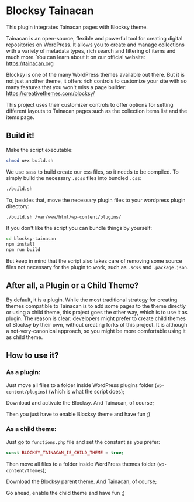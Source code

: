 # Blocksy Tainacan

This plugin integrates Tainacan pages with Blocksy theme.

Tainacan is an open-source, flexible and powerful tool for creating digital repositories on WordPress. It allows you to create and manage collections with a variety of metadata types, rich search and filtering of items and much more. You can learn about it on our official website: https://tainacan.org

Blocksy is one of the many WordPress themes available out there. But it is not just another theme, it offers rich controls to customize your site with so many features that you won't miss a page builder: https://creativethemes.com/blocksy/

This project uses their customizer controls to offer options for setting different layouts to Tainacan pages such as the collection items list and the items page.

## Build it!

Make the script executable:

```sh
chmod u+x build.sh
```

We use sass to build create our css files, so it needs to be compiled. To simply build the necessary `.scss` files into bundled `.css`:

```sh
./build.sh
```

To, besides that, move the necessary plugin files to your wordpress plugin directory:

```sh
./build.sh /var/www/html/wp-content/plugins/
```

If you don't like the script you can bundle things by yourself:

```sh
cd blocksy-tainacan
npm install
npm run build
```

But keep in mind that the script also takes care of removing some source files not necessary for the plugin to work, such as `.scss` and `.package.json`.

## After all, a Plugin or a Child Theme?

By default, it is a plugin. While the most traditional strategy for creating themes compatible to Tainacan is to add some pages to the theme directly or using a child theme, this project goes the other way, which is to use it as plugin. The reason is clear: developers might prefer to create child themes of Blocksy by their own, without creating forks of this project. It is although a not-very-canonical approach, so you might be more comfortable using it as child theme.

## How to use it?

### As a plugin:

Just move all files to a folder inside WordPress plugins folder (`wp-content/plugins`) (which is what the script does);

Download and activate the Blocksy. And Tainacan, of course;

Then you just have to enable Blocksy theme and have fun ;)

### As a child theme:

Just go to `functions.php` file and set the constant as you prefer:

```php
const BLOCKSY_TAINACAN_IS_CHILD_THEME = true;
```

Then move all files to a folder inside WordPress themes folder (`wp-content/themes`);

Download the Blocksy parent theme. And Tainacan, of course;

Go ahead, enable the child theme and have fun ;)
